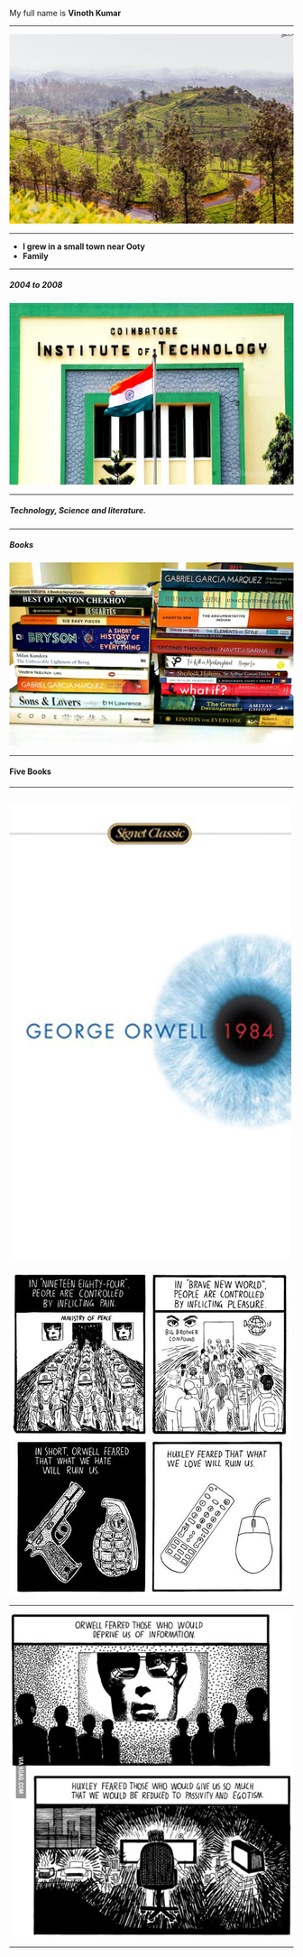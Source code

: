 My full name is **Vinoth Kumar**

---

![Gudalur](gudalur.jpg)

---

* **I grew in a small town near Ooty** 
* **Family**

---
##### 2004 to 2008
![College](cit.jpg)

---

##### Technology, Science and literature.

---

##### Books

![Books](books.jpg)

---

#### Five Books 

---
![1984](1984v2.jpeg)
----

![1984vsBnw1](p1.jpg)

--- 

![1984vsBnw2](p31.jpg)

---








